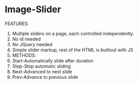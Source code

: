 # Image-Slider
FEATURES:
1) Multiple sliders on a page, each controlled independently.
2) No id needed
3) No JQuery needed
4) Simple slider markup, rest of the HTML is builtout with JS
5) METHODS:
6) Start-Automatically slide after duration
7) Stop-Stop automatic sliding
8) Next-Advanced to next slide
9) Prev-Advance to previous slide
